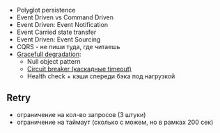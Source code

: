 - Polyglot persistence 
- Event Driven vs Command Driven
- Event Driven: Event Notification
- Event Carried state transfer
- Event Driven: Event Sourcing
- CQRS - не пиши туда, где читаешь
- [Gracefull degradation](https://youtu.be/5_9x7czHJOM):
  - Null object pattern
  - [Circuit breaker (каскадные timeout)](https://medium.com/@kirill.sereda/%D1%81%D1%82%D1%80%D0%B0%D1%82%D0%B5%D0%B3%D0%B8%D0%B8-%D0%BE%D0%B1%D1%80%D0%B0%D0%B1%D0%BE%D1%82%D0%BA%D0%B8-%D0%BE%D1%88%D0%B8%D0%B1%D0%BE%D0%BA-circuit-breaker-pattern-650232944e37)
  - Health check + кэши спереди бэка под нагрузкой

## Retry

- ограничение на кол-во запросов (3 штуки)
- ограничение на таймаут (сколько с можем, но в рамках 200 сек)
